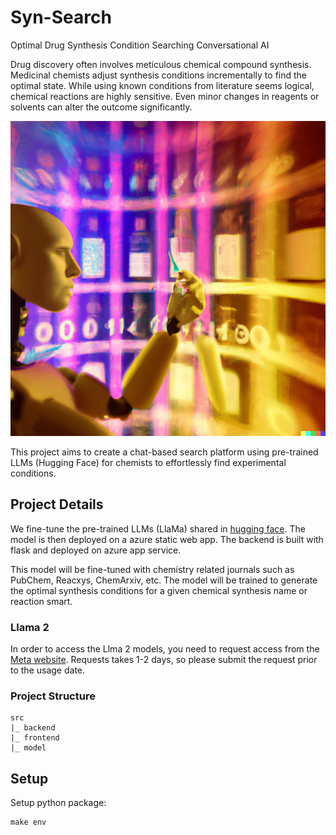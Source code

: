 # Syn-Search
Optimal Drug Synthesis Condition Searching Conversational AI

Drug discovery often involves meticulous chemical compound synthesis. Medicinal chemists adjust synthesis conditions incrementally to find the optimal state. While using known conditions from literature seems logical, chemical reactions are highly sensitive. Even minor changes in reagents or solvents can alter the outcome significantly.

![syn-search](figs/frontpage.png)

This project aims to create a chat-based search platform using pre-trained LLMs (Hugging Face) for chemists to effortlessly find experimental conditions.

## Project Details
We fine-tune the pre-trained LLMs (LlaMa) shared in [hugging face](hhttps://huggingface.co/meta-llama). The model is then deployed on a azure static web app. The backend is built with flask and deployed on azure app service.

This model will be fine-tuned with chemistry related journals such as PubChem, Reacxys, ChemArxiv, etc. The model will be trained to generate the optimal synthesis conditions for a given chemical synthesis name or reaction smart.

### Llama 2
In order to access the Llma 2 models, you need to request access from the [Meta website](https://ai.meta.com/resources/models-and-libraries/llama-downloads). Requests takes 1-2 days, so please submit the request prior to the usage date.

### Project Structure
```
src
|_ backend
|_ frontend
|_ model
```

## Setup
Setup python package:

    make env
